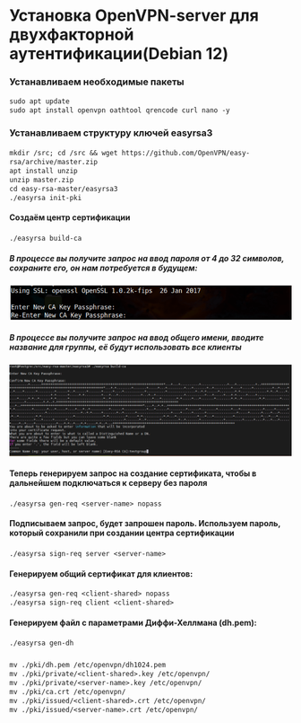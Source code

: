 # Установка OpenVPN-server для двухфакторной аутентификации(Debian 12)

### Устанавливаем необходимые пакеты

```
sudo apt update
sudo apt install openvpn oathtool qrencode curl nano -y
```

### Устанавливаем структуру ключей easyrsa3

```
mkdir /src; cd /src && wget https://github.com/OpenVPN/easy-rsa/archive/master.zip
apt install unzip
unzip master.zip
cd easy-rsa-master/easyrsa3
./easyrsa init-pki
```

#### Создаём центр сертификации
`./easyrsa build-ca`
##### В процессе вы получите запрос на ввод пароля от 4 до 32 символов, сохраните его, он нам потребуется в будущем:
![screenshot](/cache/picture/ca_ovpn.png)
##### В процессе вы получите запрос на ввод общего имени, вводите название для группы, её будут использовать все клиенты
![screenshot](/cache/picture/ca_ovpn1.png)
#### Теперь генерируем запрос на создание сертификата, чтобы в дальнейшем подключаться к серверу без пароля
`./easyrsa gen-req <server-name> nopass`
#### Подписываем запрос, будет запрошен пароль. Используем пароль, который сохранили при создании центра сертификации
`./easyrsa sign-req server <server-name>`
#### Генерируем общий сертификат для клиентов:
```
./easyrsa gen-req <client-shared> nopass
./easyrsa sign-req client <client-shared>
```
#### Генерируем файл с параметрами Диффи-Хеллмана (dh.pem):
`./easyrsa gen-dh`
###
```
mv ./pki/dh.pem /etc/openvpn/dh1024.pem
mv ./pki/private/<client-shared>.key /etc/openvpn/
mv ./pki/private/<server-name>.key /etc/openvpn/
mv ./pki/ca.crt /etc/openvpn/
mv ./pki/issued/<client-shared>.crt /etc/openvpn/
mv ./pki/issued/<server-name>.crt /etc/openvpn/
```
